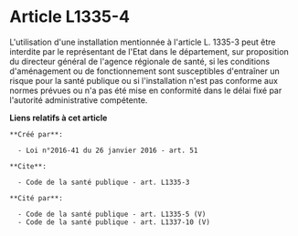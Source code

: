 # Article L1335-4

L'utilisation d'une installation mentionnée à l'article L. 1335-3 peut être interdite par le représentant de l'Etat dans le
département, sur proposition du directeur général de l'agence régionale de santé, si les conditions d'aménagement ou de
fonctionnement sont susceptibles d'entraîner un risque pour la santé publique ou si l'installation n'est pas conforme aux
normes prévues ou n'a pas été mise en conformité dans le délai fixé par l'autorité administrative compétente.

**Liens relatifs à cet article**

	**Créé par**:

	  - Loi n°2016-41 du 26 janvier 2016 - art. 51

	**Cite**:

	  - Code de la santé publique - art. L1335-3

	**Cité par**:

	  - Code de la santé publique - art. L1335-5 (V)
	  - Code de la santé publique - art. L1337-10 (V)
